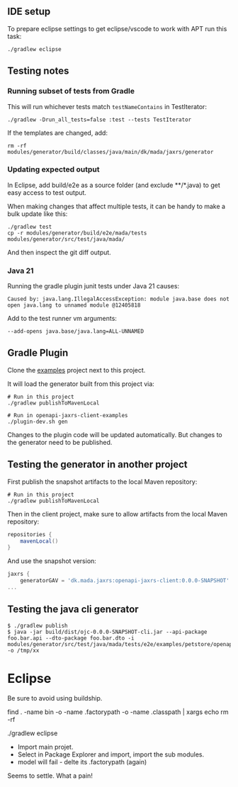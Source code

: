 ## IDE setup

To prepare eclipse settings to get eclipse/vscode to work with APT run this task:

    ./gradlew eclipse

## Testing notes

### Running subset of tests from Gradle

This will run whichever tests match `testNameContains` in TestIterator:

    ./gradlew -Drun_all_tests=false :test --tests TestIterator

If the templates are changed, add:

    rm -rf modules/generator/build/classes/java/main/dk/mada/jaxrs/generator


### Updating expected output

In Eclipse, add build/e2e as a source folder (and exclude **/*.java) to get easy access to test output.

When making changes that affect multiple tests, it can be handy to make a bulk update like this:

    ./gradlew test
    cp -r modules/generator/build/e2e/mada/tests modules/generator/src/test/java/mada/

And then inspect the git diff output.

### Java 21

Running the gradle plugin junit tests under Java 21 causes:

    Caused by: java.lang.IllegalAccessException: module java.base does not open java.lang to unnamed module @12405818
    
Add to the test runner vm arguments:

    --add-opens java.base/java.lang=ALL-UNNAMED

## Gradle Plugin

Clone the [examples](https://github.com/jskov/openapi-jaxrs-client-examples) project next to this project.

It will load the generator built from this project via:

    # Run in this project
    ./gradlew publishToMavenLocal
    
    # Run in openapi-jaxrs-client-examples
    ./plugin-dev.sh gen

Changes to the plugin code will be updated automatically.
But changes to the generator need to be published.

## Testing the generator in another project

First publish the snapshot artifacts to the local Maven repository:

    # Run in this project
    ./gradlew publishToMavenLocal

Then in the client project, make sure to allow artifacts from the local Maven repository:

```gradle
repositories {
    mavenLocal()
}
```

And use the snapshot version:

```gradle
jaxrs {
    generatorGAV = 'dk.mada.jaxrs:openapi-jaxrs-client:0.0.0-SNAPSHOT'
...
```

## Testing the java cli generator

```console
$ ./gradlew publish
$ java -jar build/dist/ojc-0.0.0-SNAPSHOT-cli.jar --api-package foo.bar.api --dto-package foo.bar.dto -i modules/generator/src/test/java/mada/tests/e2e/examples/petstore/openapi.yaml -o /tmp/xx
```



# Eclipse

Be sure to avoid using buildship.

find . -name bin -o -name .factorypath -o -name .classpath | xargs echo rm -rf

./gradlew eclipse

* Import main projet.
* Select in Package Explorer and import, import the sub modules.
* model will fail - delte its .factorypath (again)

Seems to settle. What a pain!

